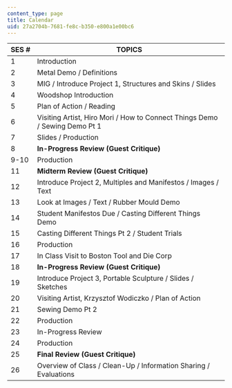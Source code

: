 ```yaml
---
content_type: page
title: Calendar
uid: 27a2704b-7681-fe8c-b350-e800a1e00bc6
---
```


| SES # | TOPICS |
| --- | --- |
| 1 | Introduction |
| 2 | Metal Demo / Definitions |
| 3 | MIG / Introduce Project 1, Structures and Skins / Slides |
| 4 | Woodshop Introduction |
| 5 | Plan of Action / Reading |
| 6 | Visiting Artist, Hiro Mori / How to Connect Things Demo / Sewing Demo Pt 1 |
| 7 | Slides / Production |
| 8 | **In-Progress Review (Guest Critique)** |
| 9-10 | Production |
| 11 | **Midterm Review (Guest Critique)** |
| 12 | Introduce Project 2, Multiples and Manifestos / Images / Text |
| 13 | Look at Images / Text / Rubber Mould Demo |
| 14 | Student Manifestos Due / Casting Different Things Demo |
| 15 | Casting Different Things Pt 2 / Student Trials |
| 16 | Production |
| 17 | In Class Visit to Boston Tool and Die Corp |
| 18 | **In-Progress Review (Guest Critique)** |
| 19 | Introduce Project 3, Portable Sculpture / Slides / Sketches |
| 20 | Visiting Artist, Krzysztof Wodiczko / Plan of Action |
| 21 | Sewing Demo Pt 2 |
| 22 | Production |
| 23 | In-Progress Review |
| 24 | Production |
| 25 | **Final Review (Guest Critique)** |
| 26 | Overview of Class / Clean-Up / Information Sharing / Evaluations
